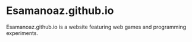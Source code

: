 # Esamanoaz.github.io

Esamanoaz.github.io is a website featuring web games and programming experiments.
